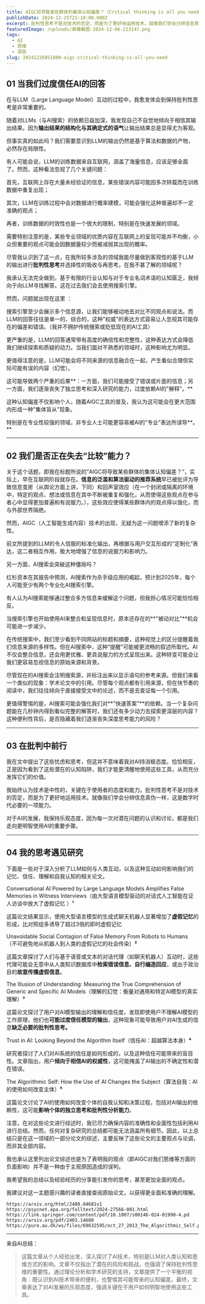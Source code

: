 ```yaml
---
title: AIGC将导致某些群体的集体认知偏差？（Critical thinking is all you need）
publishDate: 2024-12-25T21:18:00.000Z
excerpt: 批判性思考不是对技术的否定，而是为了更好地运用技术。就像我们学会分辨信息真伪一样，这是数字时代必要的一项能力。
featuredImage: /uploads/屏幕截图-2024-12-06-213147.png
tags:
  - AI
  - 思维
  - 深思
slug: 20241226051800-aigc-critical-thinking-is-all-you-need
---
```

## 01 当我们过度信任AI的回答

在与LLM（Large Language Model）互动的过程中，我愈发体会到保持批判性思考是非常重要的。

随着对LLMs（与AI搜索）的依赖日益加深，我发现自己不自觉地倾向于相信其输出结果。因为**输出结果的结构化与其确定式的语气**让输出结果总是显得尤为客观。

但事实真的如此吗？我们需要意识到LLM的输出仍然是基于算法和数据的产物，必然存在局限性。

有人可能会说，LLM的训练数据来自互联网，涵盖了海量信息，应该足够全面了。然而，这种看法忽视了几个关键问题：

首先，互联网上存在大量未经验证的信息，某些错误内容可能因多次转载而在训练数据中重复出现；

其次，LLM在训练过程中会对数据进行概率建模，可能会强化这种普遍却不一定准确的观点；

再者，训练数据的时效性也是一个很大的限制，特别是在快速发展的领域。

需要特别注意的是，某些专业领域的优质内容在互联网上的呈现可能并不均衡，小众但重要的观点可能会因数据量较少而被减弱其出现的概率。

尽管我认识到了这一点，在我所较多涉及的领域我能尽量做到客观性的基于LLM的输出进行**批判性思考**并选择性的吸收与再思考。在我不甚了解的领域呢？

我承认无法完全做到，基于有限的行业认知与对于专业名词术语的认知匮乏，我倾向于向LLM寻找解答。这在过去我们会去使用搜索引擎。

然而，问题就出现在这里 ：

搜索引擎至少会展示多个信息源，让我们能够被动地去对比不同观点和说法。而LLM的回答往往是单一的、综合的，这种"权威"的表达方式容易让人忽视其可能存在的偏差和错误。（我并不拥护传统搜索或贬低现在的AI工具）

更严重的是，LLM的回答通常带有高度的确信性和完整性，这种表达方式会降低我们继续探索和质疑的动力。当我们面对不熟悉的领域时，这种影响尤为明显。

更值得注意的是，LLM可能会将不同来源的信息融合在一起，产生看似合理但实际可能有误的内容（幻觉）。

这可能导致两个严重的后果**：一方面，我们可能接受了错误或片面的信息；另一方面，我们逐渐丧失了独立思考和深入研究的能力，过度依赖AI的"解释"。**

这种认知偏差不仅影响个人，随着AIGC工具的普及，我认为这可能会在更大范围内形成一种"集体盲从"现象。

特别是在专业性较强的领域，非专业人士可能更容易被AI的"专业"表达所误导**。**

---

## 02 我们是否正在失去“比较”能力？

关于这个话题，即我在标题所说的”AIGC将导致某些群体的集体认知偏差？“，实际上，早在互联网阶段就存在。**信息的泛滥和算法驱动的推荐系统**早已被批评为导致信息茧房（从舆论方面上讲，下同）和回声室效应（在一个封闭或隔离的环境中，特定的观点、想法或信息在其中不断被重复和强化，从而使得这些观点在参与者心中显得更加普遍和有说服力。），这些效应使得某些群体内的观点得以强化，而与外部世界隔绝。  

然而，AIGC（人工智能生成内容）技术的出现，无疑为这一问题增添了新的复杂性。

前文所提到的LLM的令人信服的标准化输出，再根据与用户交互形成的”定制化“表达，这二者相互作用，极大地增强了信息的说服力和影响力。

另一方面，AI搜索会突破这种僵局吗？

红杉资本在其报告中预测，AI搜索作为杀手级应用的崛起，预计到2025年，每个人可能至少有两个专业化AI搜索引擎。

有人认为AI搜索能够通过整合多方信息来缓解这个问题，但我担心情况可能恰恰相反。

当搜索引擎也开始使用AI来整合和呈现信息时，原本还存在的**"被动对比"**机会可能进一步减少。

在传统搜索中，我们至少看到不同网站的标题和摘要，这种视觉上的区分提醒着我们信息来源的多样性。但在AI搜索中，这种“提醒”可能被更流畅的叙述所取代。AI不仅会整合信息，还会用更优雅、更具说服力的方式呈现出来。这种转变可能会让我们更容易忽视信息的原始来源和背景。

尽管现在的AI搜索会注明搜索源，并标注出来以显示语句的参考来源。但我们来看一个类似的现象：学术论文中的引用。尽管每个观点都有引用来源，但在快节奏的阅读中，我们往往倾向于直接接受文中的论述，而不是去查证每一个引用。

更值得警惕的是，AI搜索可能会强化我们对**"快速答案"**的依赖。当一个复杂问题能在几秒钟内得到看似完整的解答时，我们还有多少动力去探索更深层的内容？这种便利性背后，是否隐藏着我们逐渐丧失深度思考能力的风险？

---

## 03 在批判中前行

我在文中提出了这些忧虑和思考，但这并不意味着我对AI持消极态度。恰恰相反，正是因为看到了这些潜在的认知陷阱，我们才能更清醒地使用这些工具，从而充分发挥它们的价值。

我始终认为技术是中性的，关键在于使用者的态度和能力。批判性思考不是对技术的否定，而是为了更好地运用技术。就像我们学会分辨信息真伪一样，这是数字时代必要的一项能力。

对于AI的发展，我保持乐观态度，因为每一次对潜在问题的认识和讨论，都是我们走向更明智使用AI的重要步骤。

---

## 04 我的思考遇见研究

下面是一些对于深入分析了LLM如何与人类互动，以及这种互动如何影响我们的记忆、信任、理解和自我认知的相关论文。

Conversational AI Powered by Large Language Models Amplifies False Memories in Witness Interviews（由大型语言模型驱动的对话式人工智能在证人访谈中放大了虚假记忆 ）**¹**

这篇论文结果显示，使用大型语言模型的生成式聊天机器人显著增加了**虚假记忆**的形成，比对照组多诱导了超过3倍的即时虚假记忆

Unavoidable Social Contagion of False Memory From Robots to Humans （不可避免地从机器人到人类的虚假记忆的社会传染）**²**

这篇文章探讨了人们与基于语音或文本的对话代理（如聊天机器人）互动时，这些代理可能会无意中从人类知识数据库中**检索错误信息、自行编造回应**，或出于政治目的**故意传播虚假信息**。

The Illusion of Understanding: Measuring the True Comprehension of Generic and Specific AI Models（理解的幻觉：衡量对通用和特定AI模型的真实理解）**³**

这篇论文探讨了用户对AI模型输出的理解和信任度，发现即使用户不理解AI模型的工作原理，他们也**可能过度信任模型的输出**，这种现象可能导致用户对AI生成的信息**缺乏必要的批判性思考。**

Trust in AI: Looking Beyond the Algorithm Itself（信任AI：超越算法本身）**⁴**

研究者探讨了人们对AI系统的信任是如何形成的，以及这种信任可能带来的盲目性。文章指出，用户**倾向于相信AI的权威性**，这可能掩盖了AI输出的不确定性和潜在错误。

The Algorithmic Self: How the Use of AI Changes the Subject（算法自我：AI的使用如何改变主体）**⁵**

这篇论文讨论了AI的使用如何改变个体的自我认知和决策过程，包括对AI输出的依赖性，这可能**影响个体的独立思考和批判性分析能力**。

注意，在对这些论文进行综述时，我已尽力确保内容的准确性和全面性包括利用AI进行总结。然而，任何对复杂研究的总结都可能无法涵盖所有细节。因此，以上总结只是在这一领域的一部分论文的综述，主要反映了这些论文的主要观点与论调，而非其全部内容。

我也承认这里列出论文综述也是为了表明我的观点（即AIGC对我们思维等方面的负面影响）并不是一种由于主观原因造成的误判。

我希望我的总结以及经验经历的分享能引发你的思考，甚至更加全面的观点。

我建议对这一主题感兴趣的读者直接查阅原始论文，以获得更全面和准确的理解。

```
https://arxiv.org/html/2408.04681v1
https://psycnet.apa.org/fulltext/2024-27566-001.html
https://link.springer.com/content/pdf/10.1007/s00146-024-01990-4.pd
https://arxiv.org/pdf/2403.14680
https://pure.au.dk/ws/files/69632595/oct_27_2013_The_Algorithmic_Self.pdf
```
 
---


来自AI总结：

> 这篇文章从个人经验出发，深入探讨了AI技术，特别是LLM对人类认知和思维方式的影响。文章不仅指出了潜在的风险和挑战，也强调了保持批判性思维的重要性。通过理论分析和学术研究的支持，文章提供了一个平衡的视角：既认识到AI技术带来的便利，也警惕其可能带来的认知偏差。最终，文章表达了对AI发展的乐观态度，强调关键在于用户如何明智地使用这些工具。
